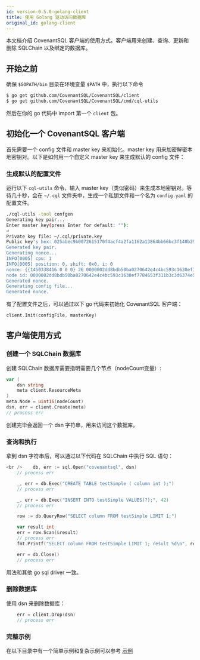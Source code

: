 ```yaml
---
id: version-0.5.0-golang-client
title: 使用 Golang 驱动访问数据库
original_id: golang-client
---
```

本文档介绍 CovenantSQL 客户端的使用方式。客户端用来创建、查询、更新和删除 SQLChain 以及绑定的数据库。

## 开始之前

确保 `$GOPATH/bin` 目录在环境变量 `$PATH` 中，执行以下命令

```bash
$ go get github.com/CovenantSQL/CovenantSQL/client
$ go get github.com/CovenantSQL/CovenantSQL/cmd/cql-utils
```

然后在你的 go 代码中 import 第一个 `client` 包。

## 初始化一个 CovenantSQL 客户端

首先需要一个 config 文件和 master key 来初始化。master key 用来加密解密本地密钥对。以下是如何用一个自定义 master key 来生成默认的 config 文件：

### 生成默认的配置文件

运行以下 `cql-utils` 命令，输入 master key（类似密码）来生成本地密钥对。等待几十秒，会在 `~/.cql` 文件夹中，生成一个私钥文件和一个名为 `config.yaml` 的配置文件。

```bash
./cql-utils -tool confgen
Generating key pair...
Enter master key(press Enter for default: ""):
⏎
Private key file: ~/.cql/private.key
Public key's hex: 025abec9b0072615170f4acf4a2fa1162a13864bb66bc3f140b29f6bf50ceafc75
Generated key pair.
Generating nonce...
INFO[0005] cpu: 1
INFO[0005] position: 0, shift: 0x0, i: 0
nonce: {{1450338416 0 0 0} 26 0000002dd8bdb50ba0270642e4c4bc593c1630ef7784653f311b3c3d6374e514}
node id: 0000002dd8bdb50ba0270642e4c4bc593c1630ef7784653f311b3c3d6374e514
Generated nonce.
Generating config file...
Generated nonce.
```

有了配置文件之后，可以通过以下 go 代码来初始化 CovenantSQL 客户端：

```go
client.Init(configFile, masterKey)
```

## 客户端使用方式

### 创建一个 SQLChain 数据库

创建 SQLChain 数据库需要指明需要几个节点（nodeCount变量）:

```go
var (
    dsn string
    meta client.ResourceMeta
)
meta.Node = uint16(nodeCount)
dsn, err = client.Create(meta)
// process err
```

创建完毕会返回一个 dsn 字符串，用来访问这个数据库。

### 查询和执行

拿到 dsn 字符串后，可以通过以下代码在 SQLChain 中执行 SQL 语句：

```go
<br />    db, err := sql.Open("covenantsql", dsn)
    // process err

    _, err = db.Exec("CREATE TABLE testSimple ( column int );")
    // process err

    _, err = db.Exec("INSERT INTO testSimple VALUES(?);", 42)
    // process err

    row := db.QueryRow("SELECT column FROM testSimple LIMIT 1;")

    var result int
    err = row.Scan(&result)
    // process err
    fmt.Printf("SELECT column FROM testSimple LIMIT 1; result %d\n", result)

    err = db.Close()
    // process err

```

用法和其他 go sql driver 一致。

### 删除数据库

使用 dsn 来删除数据库：

```go
    err = client.Drop(dsn)
    // process err
```

### 完整示例

在以下目录中有一个简单示例和复杂示例可以参考 [示例](https://github.com/CovenantSQL/CovenantSQL/tree/develop/client/_example)